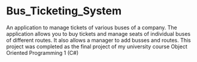 # Bus_Ticketing_System
An application to manage tickets of various buses of a company. The application allows you to buy tickets and manage seats of individual buses of different routes. It also allows a manager to add busses and routes. This project was completed as the final project of my university course Object Oriented Programming 1 (C#)

